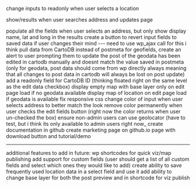 change inputs to readonly when user selects a location

show/results when user searches address and updates page

populate all the fields when user selects an address, but only show display name, lat and long in the results
create a button to revert input fields to saved data if user changes their mind --- need to use wp_ajax call for this i think
pull data from CartoDB instead of postmeta for geofields, create an alert to user prompting them to update the post of the geodata has been edited in cartodb manually and doesnt match the value saved in postmeta (only for geodata, post data should come from wp directly always meaning that all changes to post data in cartodb will always be lost on post update)
add a readonly field for CartoDB ID (thinking floated right on the same level as the edit data checkbox)
display empty map with base layer only on edit page load if no geodata available
display map of location on edit page load if geodata is available
fix responsive css
change color of input when user selects address to better match the look
remove color permanently when user checks the edit fields button (right now the color returns when user un-checked the box)
ensure non-admin users can use geolocator (have to test, but i think its only available to admin users right now_
create documentation in github
create marketing page on github.io page with download button and tutorial/demo


----
additional features to add in future:
wp shortcodes for quick viz/map publishing
add support for custom fields (user should get a list of all custom fields and select which ones they would like to add)
create ability to save frequently used location data in a select field and use it
add ability to change base layer for both the post preview and in shortcode for viz publish
